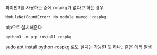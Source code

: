 파이썬3를 사용하는 중에 rospkg가 없다고 하는 경우 
```
ModuleNotFoundError: No module named 'rospkg'
```

pip으로 설치해준다  

```
python3 -m pip install rospkg
```

sudo apt install python-rospkg 로도 설치는 가능한 듯 하나.. 같은 에러 발생  



